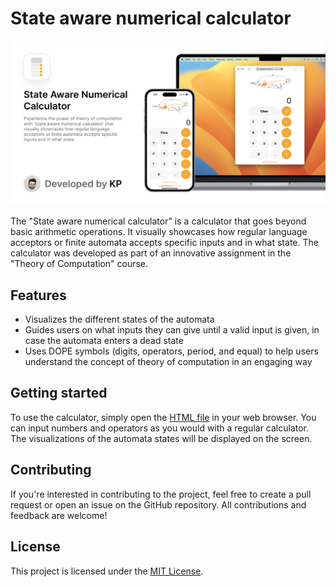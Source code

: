 # State aware numerical calculator

[![](./assets/opengraph.jpg)](https://patelka2211.github.io/state-aware-numerical-calculator/)

The "State aware numerical calculator" is a calculator that goes beyond basic arithmetic operations. It visually showcases how regular language acceptors or finite automata accepts specific inputs and in what state. The calculator was developed as part of an innovative assignment in the "Theory of Computation" course.

## Features

-   Visualizes the different states of the automata
-   Guides users on what inputs they can give until a valid input is given, in case the automata enters a dead state
-   Uses DOPE symbols (digits, operators, period, and equal) to help users understand the concept of theory of computation in an engaging way

## Getting started

To use the calculator, simply open the [HTML file](./index.html) in your web browser. You can input numbers and operators as you would with a regular calculator. The visualizations of the automata states will be displayed on the screen.

## Contributing

If you're interested in contributing to the project, feel free to create a pull request or open an issue on the GitHub repository. All contributions and feedback are welcome!

## License

This project is licensed under the [MIT License](./LICENSE).
